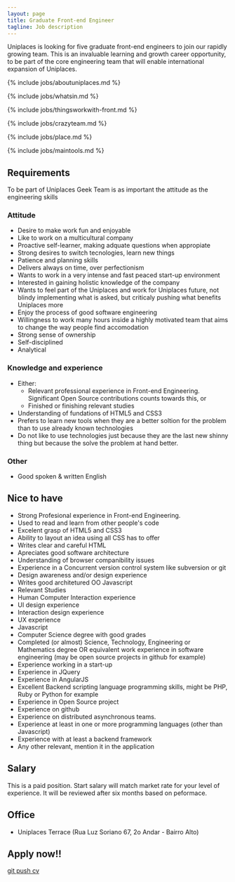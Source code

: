 ```yaml
---
layout: page
title: Graduate Front-end Engineer
tagline: Job description
---
```


Uniplaces is looking for five graduate front-end engineers to join our rapidly growing team. This is an invaluable learning and growth career opportunity, to be part of the core engineering team that will enable international expansion of Uniplaces.

{% include jobs/aboutuniplaces.md %}

{% include jobs/whatsin.md %}

{% include jobs/thingsworkwith-front.md %}

{% include jobs/crazyteam.md %}

{% include jobs/place.md %}

{% include jobs/maintools.md %}

## Requirements

To be part of Uniplaces Geek Team is as important the attitude as the engineering skills

### Attitude
 + Desire to make work fun and enjoyable
 + Like to work on a multicultural company
 + Proactive self-learner, making adquate questions when appropiate
 + Strong desires to switch tecnologies, learn new things
 + Patience and planning skills
 + Delivers always on time, over perfectionism
 + Wants to work in a very intense and fast peaced start-up environment
 + Interested in gaining holistic knowledge of the company
 + Wants to feel part of the Uniplaces and work for Uniplaces future, not blindy implementing what is asked, but criticaly pushing what benefits Uniplaces more
 + Enjoy the process of good software engineering
 + Willingness to work many hours inside a highly motivated team that aims to change the way people find accomodation
 + Strong sense of ownership
 + Self-disciplined
 + Analytical

### Knowledge and experience
 + Either:
   + Relevant professional experience in Front-end Engineering. Significant Open Source contributions counts towards this, or
   + Finished or finishing relevant studies
 + Understanding of fundations of HTML5 and CSS3
 + Prefers to learn new tools when they are a better soltion for the problem than to use already known technologies
 + Do not like to use technologies just because they are the last new shinny thing but because the solve the problem at hand better.


### Other
 + Good spoken & written English

## Nice to have

 + Strong Profesional experience in Front-end Engineering.
 + Used to read and learn from other people's code
 + Excelent grasp of HTML5 and CSS3
 + Ability to layout an idea using all CSS has to offer
 + Writes clear and careful HTML
 + Apreciates good software architecture
 + Understanding of browser companibility issues
 + Experience in a Concurrent version control system like subversion or git
 + Design awareness and/or design experience
 + Writes good architetured OO Javascript
 + Relevant Studies
 + Human Computer Interaction experience
 + UI design experience
 + Interaction design experience
 + UX experience
 + Javascript
 + Computer Science degree with good grades
 + Completed (or almost) Science, Technology, Engineering or Mathematics degree OR equivalent work experience in software engineering (may be open source projects in github for example)
 + Experience working in a start-up
 + Experience in JQuery
 + Experience in AngularJS
 + Excellent Backend scripting language programming skills, might be PHP, Ruby or Python for example
 + Experience in Open Source project
 + Experience on github
 + Experience on distributed asynchronous teams.
 + Experience at least in one or more programming languages (other than Javascript)
 + Experience with at least a backend framework
 + Any other relevant, mention it in the application

## Salary

This is a paid position. Start salary will match market rate for your level of experience. It will be reviewed after six months based on peformace.

## Office

 + Uniplaces Terrace (Rua Luz Soriano 67, 2o Andar - Bairro Alto)

## Apply now!!

 <a href="https://uniplaces.recruiterbox.com/jobs/9613" class="btn btn-success btn-large">git push cv</a>